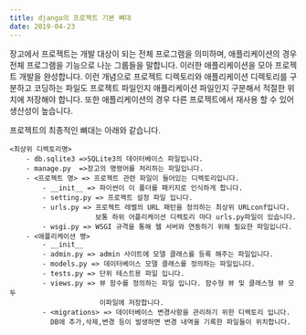 ```yaml
---
title: django의 프로젝트 기본 뼈대
date: 2019-04-23
---
```


장고에서 프로젝트는 개발 대상이 되는 전체 프로그램을 의미하며, 애플리케이션의 경우 전체 프로그램을 기능으로 나눈 그룹들을 말합니다.
이러한 애플리케이션을 모아 프로젝트 개발을 완성합니다. 이런 개념으로 프로젝트 디렉토리와 애플리케이션 디렉토리를 구분하고 코딩하는 파일도 프로젝트 파일인지
애플리케이션 파일인지 구분해서 적절한 위치에 저장해야 합니다. 또한 애플리케이션의 경우 다른 프로젝트에서 재사용 할 수 있어 생산성이 높습니다.

프로젝트의 최종적인 뼈대는 아래와 같습니다.

```
<최상위 디렉토리명>
    - db.sqlite3 =>SQLite3의 데이터베이스 파일입니다.
    - manage.py  =>장고의 명령어를 처리하는 파일입니다.
    - <프로젝트 명> => 프로젝트 관련 파일이 들어있는 디렉토리입니다.
        - __init__ => 파이썬이 이 폴더를 패키지로 인식하게 합니다.
        - setting.py => 프로젝트 설정 파일 입니다.
        - urls.py => 프로젝트 레벨의 URL 패턴을 정의하는 최상위 URLconf입니다.  
                     보통 하위 어플리케이션 디렉토리 마다 urls.py파일이 있습니다.
        - wsgi.py => WSGI 규격을 통해 웹 서버와 연동하기 위해 필요한 파일입니다.
    - <애플리케이션 명>
        - __init__
        - admin.py => admin 사이트에 모델 클래스를 등록 해주는 파일입니다.
        - models.py => 데이터베이스 모델 클래스를 정의하는 파일입니다.
        - tests.py => 단위 테스트용 파일 입니다.
        - views.py => 뷰 함수를 정의하는 파일 입니다. 함수형 뷰 및 클래스형 뷰 모두  
                      이파일에 저장합니다.
        - <migrations> => 데이터베이스 변경사항을 관리하기 위한 디렉토리 입니다.  
          DB에 추가,삭제,변경 등이 발생하면 변경 내역을 기록한 파일들이 위치합니다.
```

